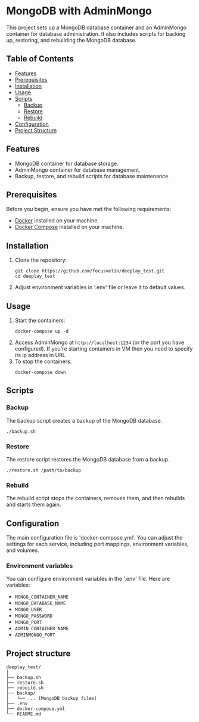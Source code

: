 # MongoDB with AdminMongo

This project sets up a MongoDB database container and an AdminMongo container for database administration. It also includes scripts for backing up, restoring, and rebuilding the MongoDB database.

## Table of Contents

- [Features](#features)
- [Prerequisites](#prerequisites)
- [Installation](#installation)
- [Usage](#usage)
- [Scripts](#scripts)
  - [Backup](#backup)
  - [Restore](#restore)
  - [Rebuild](#rebuild)
- [Configuration](#configuration)
- [Project Structure](#project-structure)

## Features

- MongoDB container for database storage.
- AdminMongo container for database management.
- Backup, restore, and rebuild scripts for database maintenance.

## Prerequisites

Before you begin, ensure you have met the following requirements:

- [Docker](https://docs.docker.com/get-docker/) installed on your machine.
- [Docker Compose](https://docs.docker.com/compose/install/) installed on your machine.

## Installation

1. Clone the repository:
   ```
   git clone https://github.com/focusvelin/deeplay_test.git
   cd deeplay_test
   ```
2. Adjust environment variables in '.env' file or leave it to default values.

## Usage

1. Start the containers:
   ```
   docker-compose up -d
   ```
2. Access AdminMongo at
   `http://localhost:1234` (or the port you have configured). If you're starting containers in VM then you need to specify its ip address in URL
3. To stop the containers:
   ```
   docker-compose down
   ```

## Scripts
### Backup
The backup script creates a backup of the MongoDB database.
   ```
   ./backup.sh
   ```
### Restore
The restore script restores the MongoDB database from a backup.
   ```
   ./restore.sh /path/to/backup
   ```
### Rebuild
The rebuild script stops the containers, removes them, and then rebuilds and starts them again.

## Configuration
The main configuration file is 'docker-compose.yml'. You can adjust the settings  for each service, including port mappings, environment variables, and volumes.
### Environment variables
You can configure environment variables in the '.env' file. Here are variables:
- `MONGO_CONTAINER_NAME`
- `MONGO_DATABASE_NAME`
- `MONGO_USER`
- `MONGO_PASSWORD`
- `MONGO_PORT`
- `ADMIN_CONTAINER_NAME`
- `ADMINMONGO_PORT`

## Project structure
```
deeplay_test/
│
├── backup.sh
├── restore.sh
├── rebuild.sh
├── backup/
│   └── ... (MongoDB backup files)
├── .env
├── docker-compose.yml
└── README.md
```
